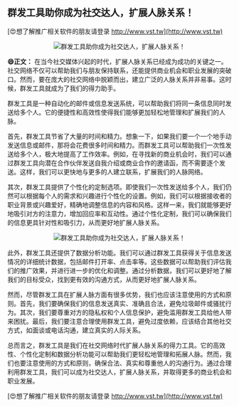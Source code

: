 ## **群发工具助你成为社交达人，扩展人脉关系！**

[😍想了解推广相关软件的朋友请登录 http://www.vst.tw](http://www.vst.tw)

 <center><img src="https://vst.tw/MP4/tuiguang/png/6.png" alt="群发工具助你成为社交达人，扩展人脉关系！"></center>

**😄正文：**
在当今社交媒体兴起的时代，扩展人脉关系已经成为成功的关键之一。社交网络不仅可以帮助我们与朋友保持联系，还能提供商业机会和职业发展的突破口。然而，要在庞大的社交网络中脱颖而出，建立广泛的人脉关系并非易事。这时候，群发工具就成为了我们的得力助手。

群发工具是一种自动化的邮件或信息发送系统，可以帮助我们将同一条信息同时发送给多个人。它的便捷性和高效性使得我们能够更加轻松地管理和扩展我们的人脉。

首先，群发工具节省了大量的时间和精力。想象一下，如果我们要一个一个地手动发送信息或邮件，那将会花费很多时间和精力。而群发工具可以帮助我们一次性发送给多个人，极大地提高了工作效率。例如，在寻找新的商业机会时，我们可以通过群发工具向潜在合作伙伴发送自我介绍或商业合作的邀请函，而不需要逐个发送。这样，我们可以更快地与更多的人建立联系，扩展我们的人脉网络。

其次，群发工具提供了个性化的定制选项。即使我们一次性发送给多个人，我们仍然可以根据每个人的需求和兴趣进行个性化的设置。例如，我们可以根据接收者的职业背景或兴趣爱好，精确地调整信息的内容和风格。这样一来，我们就能够更好地吸引对方的注意力，增加回应率和互动性。通过个性化定制，我们可以确保我们的信息更具针对性和吸引力，从而更好地扩展人脉关系。

 <center><img src="https://vst.tw/MP4/tuiguang/png/7.png" alt="群发工具助你成为社交达人，扩展人脉关系！"></center>

此外，群发工具还提供了数据分析功能。我们可以通过群发工具获得关于信息发送情况的详细统计数据，包括邮件打开率、点击率等。这些数据可以帮助我们评估我们的推广效果，并进行进一步的优化和调整。通过分析数据，我们可以更好地了解我们的目标受众，找到更有效的沟通方式，从而更好地扩展人脉关系。

然而，尽管群发工具在扩展人脉方面有很多优势，我们也应该注意使用的方式和原则。首先，我们要确保我们的信息发送真实、准确且合法，避免垃圾邮件或骚扰行为。其次，我们要尊重对方的隐私权和个人信息保护，避免滥用群发工具给他人带来困扰。最后，我们要注意合理使用群发工具，避免过度依赖，应该结合其他社交方式，如面谈或电话沟通，建立真实的人际关系。

总而言之，群发工具是我们在社交网络时代扩展人脉关系的得力工具。它的高效性、个性化定制和数据分析功能可以帮助我们更轻松地管理和拓展人脉。然而，我们也要注意使用的方式和原则，确保合法、真实和尊重他人的沟通行为。通过合理利用群发工具，我们可以成为社交达人，扩展人脉关系，并取得更多的商业机会和职业发展。

[😍想了解推广相关软件的朋友请登录 http://www.vst.tw](http://www.vst.tw)



